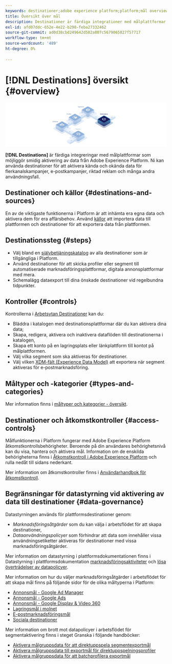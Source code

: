 ```yaml
---
keywords: destinationer;adobe experience platform;platform;mål overview;activate data;activate;
title: Översikt över mål
description: Destinationer är färdiga integrationer med målplattformar som möjliggör smidig aktivering av data från Adobe Experience Platform. Ni kan använda Destinationer i Adobe Experience Platform för att aktivera kända och okända data för flerkanalskampanjer, e-postkampanjer, riktad reklam och många andra användningsfall.
exl-id: afd07ddc-652e-4e22-b298-feba27332462
source-git-commit: ad0d38cbd249642d582a807c5679065827f57717
workflow-type: tm+mt
source-wordcount: '489'
ht-degree: 0%

---
```


# [!DNL Destinations] översikt {#overview}

![Översiktsbanderoll för destinationer](./assets/overview/destinations-overview-banner.png)

**[!DNL Destinations]** är färdiga integreringar med målplattformar som möjliggör smidig aktivering av data från Adobe Experience Platform. Ni kan använda destinationer för att aktivera kända och okända data för flerkanalskampanjer, e-postkampanjer, riktad reklam och många andra användningsfall.

## Destinationer och källor {#destinations-and-sources}

En av de viktigaste funktionerna i Platform är att inhämta era egna data och aktivera dem för era affärsbehov. Använd [källor](../sources/home.md) att importera data till plattformen och destinationer för att exportera data från plattformen.

## Destinationssteg {#steps}

* Välj bland en [självbetjäningskatalog](./catalog/overview.md) av alla destinationer som är tillgängliga i Platform.
* Använd destinationer för att skicka profiler eller segment till automatiserade marknadsföringsplattformar, digitala annonsplattformar med mera.
* Schemalägg dataexport till dina önskade destinationer vid regelbundna tidpunkter.

## Kontroller {#controls}

Kontrollerna i [Arbetsytan Destinationer](./ui/destinations-workspace.md) kan du:

* Bläddra i katalogen med destinationsplattformar där du kan aktivera dina data;
* Skapa, redigera, aktivera och inaktivera dataflöden till destinationerna i katalogen,
* Skapa ett konto på en lagringsplats eller länkplattform till kontot på målplattformen.
* Välj vilka segment som ska aktiveras för destinationer.
* Välj vilken [XDM-fält (Experience Data Model)](../xdm/home.md) att exportera när segment aktiveras för e-postmarknadsföring.

## Måltyper och -kategorier {#types-and-categories}

Mer information finns i [måltyper och kategorier - översikt](./destination-types.md).

## Destinationer och åtkomstkontroller {#access-controls}

Målfunktionerna i Platform fungerar med Adobe Experience Platform åtkomstkontrollsbehörigheter. Beroende på din användares behörighetsnivå kan du visa, hantera och aktivera mål. Information om de enskilda behörigheterna finns i [Åtkomstkontroll i Adobe Experience Platform](../access-control/home.md) och rulla nedåt till sidans nederkant.

Mer information om åtkomstkontroller finns i [Användarhandbok för åtkomstkontroll](../access-control/ui/overview.md).

## Begränsningar för datastyrning vid aktivering av data till destinationer {#data-governance}

Datastyrningen används för plattformsdestinationer genom:

* *Marknadsföringsåtgärder* som du kan välja i arbetsflödet för att skapa destinationer,
* *Dataanvändningspolicyer* som förhindrar att data som innehåller vissa användningsetiketter aktiveras för destinationer med vissa marknadsföringsåtgärder.

Mer information om datastyrning i plattformsdokumentationen finns i Datastyrning i plattformsdokumentation [marknadsföringsaktiviteter](../data-governance/policies/overview.md) och [lösa överträdelser av datapolicyer](../data-governance/enforcement/auto-enforcement.md).

Mer information om hur du väljer marknadsföringsåtgärder i arbetsflödet för att skapa mål finns på följande sidor för de olika måltyperna i Platform:

* [Annonsmål - Google Ad Manager ](./catalog/advertising/google-ad-manager.md)
* [Annonsmål - Google Ads](./catalog/advertising/google-ads-destination.md)
* [Annonsmål - Google Display &amp; Video 360 ](./catalog/advertising/google-dv360.md)
* [Lagringsmål i molnet](./catalog/cloud-storage/overview.md)
* [E-postmarknadsföringsmål](./catalog/email-marketing/overview.md)
* [Sociala destinationer](./catalog/social/overview.md)

Mer information om brott mot datapolicyer i arbetsflödet för segmentaktivering finns i steget Granska i följande handböcker:

* [Aktivera målgruppsdata för att direktuppspela segmentexportmål](./ui/activate-segment-streaming-destinations.md#review)
* [Aktivera målgruppsdata till exportmål för direktuppspelningsprofiler](./ui/activate-streaming-profile-destinations.md#review)
* [Aktivera målgruppsdata för att batchprofilera exportmål](./ui/activate-batch-profile-destinations.md#review)
